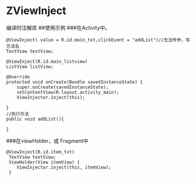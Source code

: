 # ZViewInject
编译时注解库
##使用示例
###在Activity中。
    
    @ViewInject( value = R.id.main_txt,clickEvent = "addList")//无法传参，写方法名
    TextView textView;

    @ViewInject(R.id.main_listview)
    ListView listView;
    
    @Override
    protected void onCreate(Bundle savedInstanceState) {
        super.onCreate(savedInstanceState);
        setContentView(R.layout.activity_main);
        ViewInjector.inject(this);
      
    }
    //执行方法
    public void addList(){
    
    }


###在viewHolder，或 Fragment中

    @ViewInject(R.id.item_txt)
     TextView textView;
     ViewHolder(View itemView) {
        ViewInjector.inject(this, itemView);
     }
